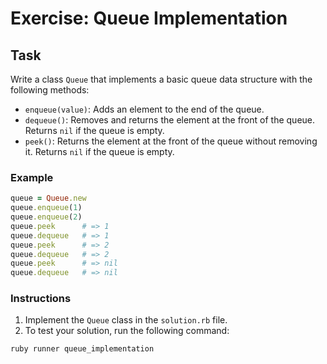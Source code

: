 # Exercise: Queue Implementation

## Task

Write a class `Queue` that implements a basic queue data structure with the following methods:
- `enqueue(value)`: Adds an element to the end of the queue.
- `dequeue()`: Removes and returns the element at the front of the queue. Returns `nil` if the queue is empty.
- `peek()`: Returns the element at the front of the queue without removing it. Returns `nil` if the queue is empty.

### Example

```ruby
queue = Queue.new
queue.enqueue(1)
queue.enqueue(2)
queue.peek      # => 1
queue.dequeue   # => 1
queue.peek      # => 2
queue.dequeue   # => 2
queue.peek      # => nil
queue.dequeue   # => nil
```

### Instructions
1. Implement the `Queue` class in the `solution.rb` file.
2. To test your solution, run the following command:

```bash
ruby runner queue_implementation
```
